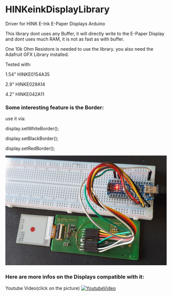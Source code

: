 # HINKeinkDisplayLibrary
Driver for HINK E-Ink E-Paper Displays Arduino


This library dont uses any Buffer, it will directly write to the E-Paper Display and dont uses much RAM, it is not as fast as with buffer.

One 10k Ohm Resistore is needed to use the library.
you also need the Adafruit GFX Library installed.

Tested with:

1.54" HINKE0154A35

2.9" HINKE029A14

4.2" HINKE042A11


### Some interesting feature is the Border:
use it via:

display.setWhiteBorder();

display.setBlackBorder();

display.setRedBorder();

![Image of E-Paper Display](https://raw.githubusercontent.com/atc1441/HINKeinkDisplayLibrary/master/20200413_135931.jpg)

### Here are more infos on the Displays compatible with it:
Youtube Video(click on the picture)
[![YoutubeVideo](https://img.youtube.com/vi/p28IE1oAKGQ/0.jpg)](https://www.youtube.com/watch?v=p28IE1oAKGQ)
